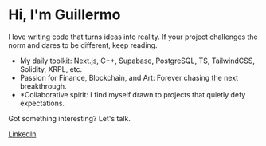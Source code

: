 # Hi, I'm Guillermo

I love writing code that turns ideas into reality. If your project challenges the norm and dares to be different, keep reading.

- My daily toolkit: Next.js, C++, Supabase, PostgreSQL, TS, TailwindCSS, Solidity, XRPL, etc.
- Passion for Finance, Blockchain, and Art: Forever chasing the next breakthrough.
- *Collaborative spirit: I find myself drawn to projects that quietly defy expectations.

Got something interesting? Let's talk.

[LinkedIn](https://www.linkedin.com/in/guillermodsm/)
